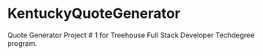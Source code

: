 # KentuckyQuoteGenerator
Quote Generator Project # 1 for Treehouse Full Stack Developer Techdegree program. 
